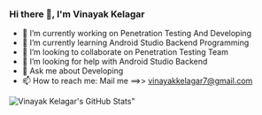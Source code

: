 ### Hi there 👋, I'm Vinayak Kelagar

- 🔭 I’m currently working on Penetration Testing And Developing
- 🌱 I’m currently learning Android Studio Backend Programming
- 👯 I’m looking to collaborate on Penetration Testing Team
- 🤔 I’m looking for help with Android Studio Backend
- 💬 Ask me about Developing 
- 📫 How to reach me:
           Mail me ==>> vinayakkelagar7@gmail.com
          
![Vinayak Kelagar's GitHub Stats](https://github-readme-stats.vercel.app/api?username=VinayakKelagar&&show_icons=true&title_color=ffffff&icon_color=bb2acf&text_color=daf7dc&bg_color=191919)"
